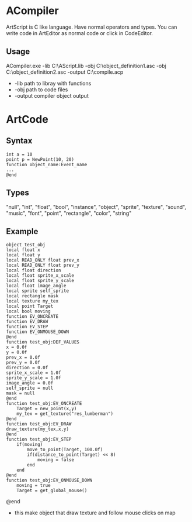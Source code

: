 # ACompiler
ArtScript is C like language. Have normal operators and types. You can write code in ArtEditor as normal code or click in CodeEditor.
## Usage
ACompiler.exe -lib C:\\AScript.lib -obj C:\\object_definition1.asc  -obj C:\\object_definition2.asc -output C:\\compile.acp
* -lib path to libray with functions
* -obj path to code files
* -output compiler object output

# ArtCode
## Syntax

    int a = 10
    point p = NewPoint(10, 20)
    function object_name:Event_name
    ...
    @end

## Types
"null", "int", "float", "bool", "instance", "object", "sprite", "texture", "sound", "music", "font", "point", "rectangle", "color", "string"
## Example

    object test_obj
    local float x
    local float y
    local READ_ONLY float prev_x
    local READ_ONLY float prev_y
    local float direction
    local float sprite_x_scale
    local float sprite_y_scale
    local float image_angle
    local sprite self_sprite
    local rectangle mask
    local texture my_tex
    local point Target
    local bool moving
    function EV_ONCREATE
    function EV_DRAW
    function EV_STEP
    function EV_ONMOUSE_DOWN
    @end
    function test_obj:DEF_VALUES
    x = 0.0f
    y = 0.0f
    prev_x = 0.0f
    prev_y = 0.0f
    direction = 0.0f
    sprite_x_scale = 1.0f
    sprite_y_scale = 1.0f
    image_angle = 0.0f
    self_sprite = null
    mask = null
    @end
    function test_obj:EV_ONCREATE
    	Target = new_point(x,y)
    	my_tex = get_texture("res_lumberman")
    @end
    function test_obj:EV_DRAW
    draw_texture(my_tex,x,y)
    @end
    function test_obj:EV_STEP
    	if(moving)
    		move_to_point(Target, 100.0f)
    		if(distance_to_point(Target) << 8)
    			moving = false
    		end
    	end
    @end
    function test_obj:EV_ONMOUSE_DOWN
    	moving = true
    	Target = get_global_mouse()

@end
 - this make object that draw texture and follow mouse clicks on map
 
